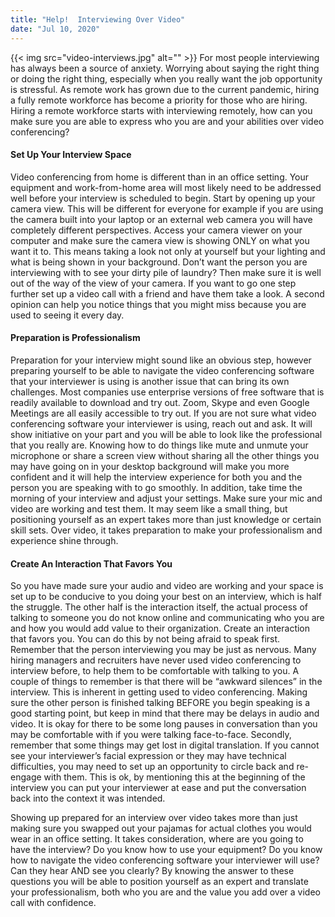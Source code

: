 ```yaml
---
title: "Help!  Interviewing Over Video"
date: "Jul 10, 2020"
---
```

{{< img src="video-interviews.jpg" alt="" >}}
For most people interviewing has always been a source of anxiety.  Worrying about saying the right thing or doing the right thing, especially when you really want the job opportunity is stressful.  As remote work has grown due to the current pandemic, hiring a fully remote workforce has become a priority for those who are hiring.  Hiring a remote workforce starts with interviewing remotely, how can you make sure you are able to express who you are and your abilities over video conferencing?  

#### Set Up Your Interview Space
Video conferencing from home is different than in an office setting.  Your equipment and work-from-home area will most likely need to be addressed well before your interview is scheduled to begin.  Start by opening up your camera view.  This will be different for everyone for example if you are using the camera built into your laptop or an external web camera you will have completely different perspectives.  Access your camera viewer on your computer and make sure the camera view is showing ONLY on what you want it to.  This means taking a look not only at yourself but your lighting and what is being shown in your background.  Don’t want the person you are interviewing with to see your dirty pile of laundry?  Then make sure it is well out of the way of the view of your camera.  If you want to go one step further set up a video call with a friend and have them take a look.  A second opinion can help you notice things that you might miss because you are used to seeing it every day.  

#### Preparation is Professionalism
Preparation for your interview might sound like an obvious step, however preparing yourself to be able to navigate the video conferencing software that your interviewer is using is another issue that can bring its own challenges.  Most companies use enterprise versions of free software that is readily available to download and try out.  Zoom, Skype and even Google Meetings are all easily accessible to try out.  If you are not sure what video conferencing software your interviewer is using, reach out and ask.  It will show initiative on your part and you will be able to look like the professional that you really are.  Knowing how to do things like mute and unmute your microphone or share a screen view without sharing all the other things you may have going on in your desktop background will make you more confident and it will help the interview experience for both you and the person you are speaking with to go smoothly.  In addition, take time the morning of your interview and adjust your settings.  Make sure your mic and video are working and test them.  It may seem like a small thing, but positioning yourself as an expert takes more than just knowledge or certain skill sets.  Over video, it takes preparation to make your professionalism and experience shine through. 

#### Create An Interaction That Favors You
So you have made sure your audio and video are working and your space is set up to be conducive to you doing your best on an interview, which is half the struggle.  The other half is the interaction itself, the actual process of talking to someone you do not know online and communicating who you are and how you would add value to their organization.  Create an interaction that favors you.  You can do this by not being afraid to speak first.  Remember that the person interviewing you may be just as nervous.  Many hiring managers and recruiters have never used video conferencing to interview before, to help them to be comfortable with talking to you.  A couple of things to remember is that there will be “awkward silences” in the interview.  This is inherent in getting used to video conferencing.  Making sure the other person is finished talking BEFORE you begin speaking is a good starting point, but keep in mind that there may be delays in audio and video.  It is okay for there to be some long pauses in conversation than you may be comfortable with if you were talking face-to-face.  Secondly, remember that some things may get lost in digital translation.  If you cannot see your interviewer’s facial expression or they may have technical difficulties, you may need to set up an opportunity to circle back and re-engage with them.  This is ok, by mentioning this at the beginning of the interview you can put your interviewer at ease and put the conversation back into the context it was intended. 

Showing up prepared for an interview over video takes more than just making sure you swapped out your pajamas for actual clothes you would wear in an office setting.  It takes consideration, where are you going to have the interview?  Do you know how to use your equipment?  Do you know how to navigate the video conferencing software your interviewer will use?  Can they hear AND see you clearly?  By knowing the answer to these questions you will be able to position yourself as an expert and translate your professionalism, both who you are and the value you add over a video call with confidence. 
